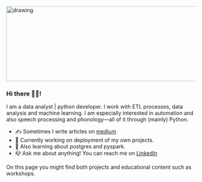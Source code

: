 <img src="https://user-images.githubusercontent.com/54676992/119858011-5a4a4500-bf14-11eb-9729-0f6c639bc87b.png" alt="drawing" width="900" height="200" clas="center"/>


### Hi there 🙋‍♂️!

I am a data analyst | python developer. I work with ETL processes, data analysis and machine learning. I am especially interested in automation and also speech processing and phonology—all of it through (mainly) Python.

- ✍️ Sometimes I write articles on [medium](https://medium.com/@fernandocostapradillo/starting-off-a-python-data-science-project-on-github-ec160fd97c63)
- 🔭 Currently working on deployment of my own projects.
- 🌱 Also learning about postgres and pyspark.
- 📪 Ask me about anything! You can reach me on [LinkedIn](https://www.linkedin.com/in/fernandocostapradillo/)

On this page you might find both projects and educational content such as workshops.
